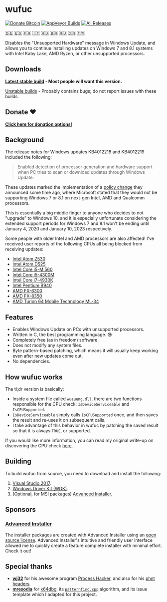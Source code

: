 # wufuc
[![Donate Bitcoin](https://cdn.rawgit.com/zeffy/wufuc/badges/bitcoin.svg)](https://admin.gear.mycelium.com/gateways/3554/orders/new)
[![AppVeyor Builds](https://img.shields.io/appveyor/ci/zeffy/wufuc.svg?logo=appveyor&style=flat-square)][AppVeyor]
[![All Releases](https://img.shields.io/github/downloads/zeffy/wufuc/total.svg?style=flat-square)][Latest]

[:de:] [:es:] [:fr:] [:it:] [:hungary:] [:brazil:] [:ru:] [:cn:] [:taiwan:]

Disables the "Unsupported Hardware" message in Windows Update, and allows you to continue installing updates on Windows 7 and 8.1 systems with Intel Kaby Lake, AMD Ryzen, or other unsupported processors.

## Downloads 

**[Latest stable build][Latest] - Most people will want this version.**

[Unstable builds][AppVeyor] - Probably contains bugs; do not report issues with these builds.

## Donate :heart:

[**Click here for donation options!**](https://github.com/zeffy/wufuc/blob/micro/DONATE.md)

## Background

The release notes for Windows updates KB4012218 and KB4012219 included the following:

> Enabled detection of processor generation and hardware support when PC tries to scan or download updates through Windows Update.

These updates marked the implementation of a [policy change](https://blogs.windows.com/windowsexperience/2016/01/15/windows-10-embracing-silicon-innovation/) they announced some time ago, where Microsoft stated that they would not be supporting Windows 7 or 8.1 on next-gen Intel, AMD and Qualcomm processors.

This is essentially a big middle finger to anyone who decides to not "upgrade" to Windows 10,
and it is especially unfortunate considering the extended support periods for Windows 7 and 8.1 won't be ending until January 4, 2020 and January 10, 2023 respectively.

Some people with older Intel and AMD processors are also affected! I've received user reports of the following CPUs all being blocked from receiving updates:

- [Intel Atom Z530](https://github.com/zeffy/wufuc/issues/7)
- [Intel Atom D525](https://github.com/zeffy/wufuc/issues/34)
- [Intel Core i5-M 560](https://github.com/zeffy/wufuc/issues/23)
- [Intel Core i5-4300M](https://github.com/zeffy/wufuc/issues/24)
- [Intel Core i7-4930K](https://github.com/zeffy/wufuc/issues/126)
- [Intel Pentium B940](https://github.com/zeffy/wufuc/issues/63)
- [AMD FX-6300](https://github.com/zeffy/wufuc/issues/135#issuecomment-367054217)
- [AMD FX-8350](https://github.com/zeffy/wufuc/issues/32)
- [AMD Turion 64 Mobile Technology ML-34](https://github.com/zeffy/wufuc/issues/80)

## Features

- Enables Windows Update on PCs with unsupported processors.
- Written in C, the best programming language. :sunglasses:
- Completely free (as in freedom) software.
- Does not modify any system files.
- Byte pattern-based patching, which means it will usually keep working even after new updates come out.
- No dependencies.

## How wufuc works

The tl;dr version is basically:

* Inside a system file called `wuaueng.dll`, there are two functions responsible for the CPU check: `IsDeviceServiceable` and `IsCPUSupported`.
* `IsDeviceServiceable` simply calls `IsCPUSupported` once, and then saves the result and re-uses it on subsequent calls.
* I take advantage of this behavior in wufuc by patching the saved result so that it is always `TRUE`, or supported.

If you would like more information, you can read my original write-up on discovering the CPU check [here](https://github.com/zeffy/wufuc/tree/old-kb4012218-19).


## Building

To build wufuc from source, you need to download and install the following:

1. [Visual Studio 2017](https://www.visualstudio.com/).
2. [Windows Driver Kit (WDK)](https://docs.microsoft.com/en-us/windows-hardware/drivers/download-the-wdk).
3. (Optional, for MSI packages) [Advanced Installer](https://www.advancedinstaller.com/).

## Sponsors

### [Advanced Installer](https://www.advancedinstaller.com/)

The installer packages are created with Advanced Installer using an [open source license](https://www.advancedinstaller.com/free-license.html). 
Advanced Installer's intuitive and friendly user interface allowed me to quickly create a feature complete installer with minimal effort. Check it out!

## Special thanks

- [**wj32**](https://github.com/wj32) for his awesome program [Process Hacker](https://github.com/processhacker2/processhacker), and also for his [phnt headers](https://github.com/processhacker2/processhacker/tree/master/phnt).
- [**mrexodia**](https://github.com/mrexodia) for [x64dbg](https://github.com/x64dbg/x64dbg), its [`patternfind.cpp`](https://github.com/x64dbg/x64dbg/blob/development/src/dbg/patternfind.cpp) algorithm, and its issue template which I adapted for this project.

[Latest]: https://github.com/zeffy/wufuc/releases/latest
[AppVeyor]: https://ci.appveyor.com/project/zeffy/wufuc
[:de:]: https://github.com/zeffy/wufuc/wiki/README-(Deutsch)
[:es:]: https://github.com/zeffy/wufuc/wiki/README-(Espa%C3%B1ol)
[:fr:]: https://github.com/zeffy/wufuc/wiki/README-(Fran%C3%A7ais)
[:it:]: https://github.com/zeffy/wufuc/wiki/README-(Italiano)
[:hungary:]: https://github.com/zeffy/wufuc/wiki/README-(Magyar)
[:brazil:]: https://github.com/zeffy/wufuc/wiki/README-(Portugu%C3%AAs-Brasileiro)
[:ru:]: https://github.com/zeffy/wufuc/wiki/README-(%D1%80%D1%83%D1%81%D1%81%D0%BA%D0%B8%D0%B9)
[:cn:]: https://github.com/zeffy/wufuc/wiki/README-(%E7%AE%80%E4%BD%93%E4%B8%AD%E6%96%87)
[:taiwan:]: https://github.com/zeffy/wufuc/wiki/README-(%E7%B9%81%E9%AB%94%E4%B8%AD%E6%96%87)
